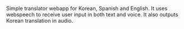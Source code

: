 Simple translator webapp for Korean, Spanish and English. It uses webspeech to receive user input in both text and voice. It also outputs Korean translation in audio.
